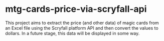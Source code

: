# mtg-cards-price-via-scryfall-api
This project aims to extract the price (and other data) of magic cards from an Excel file using the Scryfall platform API and then convert the values to dollars. In a future stage, this data will be displayed in some way.
